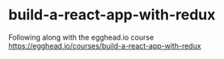 # build-a-react-app-with-redux
Following along with the egghead.io course https://egghead.io/courses/build-a-react-app-with-redux
